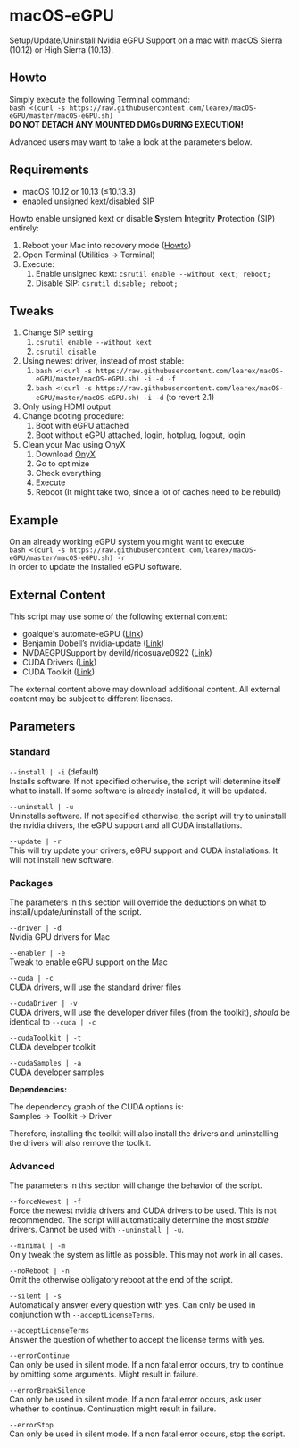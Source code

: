 
# macOS-eGPU
Setup/Update/Uninstall Nvidia eGPU Support on a mac with macOS Sierra (10.12) or High Sierra (10.13).

## Howto
Simply execute the following Terminal command:  
`bash <(curl -s https://raw.githubusercontent.com/learex/macOS-eGPU/master/macOS-eGPU.sh)`  
**DO NOT DETACH ANY MOUNTED DMGs DURING EXECUTION!**
  
Advanced users may want to take a look at the parameters below.

## Requirements
- macOS 10.12 or 10.13 (≤10.13.3)
- enabled unsigned kext/disabled SIP

Howto enable unsigned kext or disable **S**ystem **I**ntegrity **P**rotection (SIP) entirely:
1. Reboot your Mac into recovery mode ([Howto][1])
2. Open Terminal (Utilities -\> Terminal)
3. Execute:
	1. Enable unsigned kext: `csrutil enable --without kext; reboot;`
	2. Disable SIP: `csrutil disable; reboot;`

## Tweaks
1. Change SIP setting
	1. `csrutil enable --without kext`
	2. `csrutil disable`
2. Using newest driver, instead of most stable:
	1. `bash <(curl -s https://raw.githubusercontent.com/learex/macOS-eGPU/master/macOS-eGPU.sh) -i -d -f`
	2. `bash <(curl -s https://raw.githubusercontent.com/learex/macOS-eGPU/master/macOS-eGPU.sh) -i -d` (to revert 2.1)
3. Only using HDMI output
4. Change booting procedure:
	1. Boot with eGPU attached
	2. Boot without eGPU attached, login, hotplug, logout, login
5. Clean your Mac using OnyX
	1. Download [OnyX][2]
	2. Go to optimize
	3. Check everything
	4. Execute
	5. Reboot (It might take two, since a lot of caches need to be rebuild)

## Example
On an already working eGPU system you might want to execute  
`bash <(curl -s https://raw.githubusercontent.com/learex/macOS-eGPU/master/macOS-eGPU.sh) -r`  
in order to update the installed eGPU software.

## External Content
This script may use some of the following external content:
- goalque's automate-eGPU ([Link][3])
- Benjamin Dobell’s nvidia-update ([Link][4])
- NVDAEGPUSupport by devild/ricosuave0922 ([Link][5])
- CUDA Drivers ([Link][6])
- CUDA Toolkit ([Link][7])

The external content above may download additional content.
All external content may be subject to different licenses.

## Parameters
### Standard
`--install | -i` (default)  
Installs software. If not specified otherwise, the script will determine itself what to install. If some software is already installed, it will be updated.

`--uninstall | -u`  
Uninstalls software. If not specified otherwise, the script will try to uninstall the nvidia drivers, the eGPU support and all CUDA installations.

`--update | -r`  
This will try update your drivers, eGPU support and CUDA installations. It will not install new software.  

### Packages
The parameters in this section will override the deductions on what to install/update/uninstall of the script.

`--driver | -d`  
Nvidia GPU drivers for Mac

`--enabler | -e`  
Tweak to enable eGPU support on the Mac

`--cuda | -c`  
CUDA drivers, will use the standard driver files

`--cudaDriver | -v`  
CUDA drivers, will use the developer driver files (from the toolkit), *should* be identical to `--cuda | -c `

`--cudaToolkit | -t`  
CUDA developer toolkit

`--cudaSamples | -a`  
CUDA developer samples

**Dependencies:**

The dependency graph of the CUDA options is:  
Samples -\> Toolkit -\> Driver

Therefore, installing the toolkit will also install the drivers and uninstalling the drivers will also remove the toolkit.

### Advanced
The parameters in this section will change the behavior of the script.

`--forceNewest | -f`  
Force the newest nvidia drivers and CUDA drivers to be used. This is not recommended. The script will automatically determine the most *stable* drivers. Cannot be used with `--uninstall | -u`.

`--minimal | -m`  
Only tweak the system as little as possible. This may not work in all cases.

`--noReboot | -n`  
Omit the otherwise obligatory reboot at the end of the script.

`--silent | -s`  
Automatically answer every question with yes. Can only be used in conjunction with `--acceptLicenseTerms`.

`--acceptLicenseTerms`  
Answer the question of whether to accept the license terms with yes.

`--errorContinue`  
Can only be used in silent mode. If a non fatal error occurs, try to continue by omitting some arguments. Might result in failure.

`--errorBreakSilence`  
Can only be used in silent mode. If a non fatal error occurs, ask user whether to continue. Continuation  might result in failure.

`--errorStop`  
Can only be used in silent mode. If a non fatal error occurs, stop the script.

[1]:	https://support.apple.com/HT201314%20%22macOS-Recovery%22 "Guide to boot into recovery mode"
[2]:	https://www.titanium-software.fr/en/onyx.html
[3]:	https://github.com/goalque/automate-eGPU "goalque's automate-eGPU"
[4]:	https://github.com/Benjamin-Dobell/nvidia-update "Benjamin Dobell’s nvidia-update"
[5]:	https://egpu.io/forums/mac-setup/wip-nvidia-egpu-support-for-high-sierra/#post-22370 "NVDAEGPUSupport"
[6]:	http://www.nvidia.com/object/mac-driver-archive.html "CUDA Driver Archive"
[7]:	https://developer.nvidia.com/cuda-toolkit-archive "Cuda Toolkit Archive"